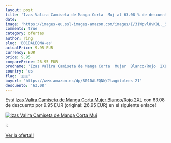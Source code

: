 ```yaml
---
layout: post
title: 'Izas Valira Camiseta de Manga Corta  Muj al 63.08 % de descuento'
date: 
image: 'https://images-eu.ssl-images-amazon.com/images/I/31Wpvl8vK8L._SL200_.jpg'
comments: true
category: ofertas
author: ring
slug: 'B01DALEQNW-es'
actualPrice: 9.95 EUR
currency: EUR
price: 9.95
comparePrice: 26.95 EUR
prodname: 'Izas Valira Camiseta de Manga Corta  Mujer  Blanco/Rojo  2XL'
country: 'es'
flag: '🇪🇸'
buyurl: 'https://www.amazon.es/dp/B01DALEQNW/?tag=tolees-21'
descuento: '63.08'
---
```


Está [Izas Valira Camiseta de Manga Corta  Mujer  Blanco/Rojo  2XL](https://www.amazon.es/dp/B01DALEQNW/?tag=tolees-21) con 63.08 de descuento por 9.95 EUR (original: 26.95 EUR) en el siguiente enlace!

[![Izas Valira Camiseta de Manga Corta  Muj](https://images-eu.ssl-images-amazon.com/images/I/31Wpvl8vK8L._SL200_.jpg)](https://www.amazon.es/dp/B01DALEQNW/?tag=tolees-21)

ℹ️:


[Ver la oferta!!](https://www.amazon.es/dp/B01DALEQNW/?tag=tolees-21)
